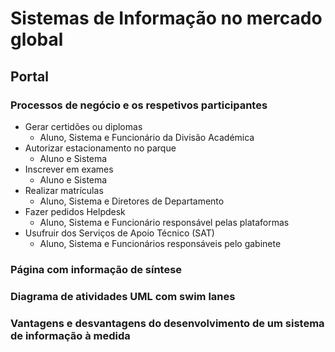 # Sistemas de Informação no mercado global

## Portal

### Processos de negócio e os respetivos participantes
  - Gerar certidões ou diplomas
    - Aluno, Sistema e Funcionário da Divisão Académica
  - Autorizar estacionamento no parque
    - Aluno e Sistema
  - Inscrever em exames
    - Aluno e Sistema
  - Realizar matrículas
    - Aluno, Sistema e Diretores de Departamento
  - Fazer pedidos Helpdesk
    - Aluno, Sistema e Funcionário responsável pelas plataformas
  - Usufruir dos Serviços de Apoio Técnico (SAT)
    - Aluno, Sistema e Funcionários responsáveis pelo gabinete

### Página com informação de síntese


### Diagrama de atividades UML com swim lanes


### Vantagens e desvantagens do desenvolvimento de um sistema de informação à medida
